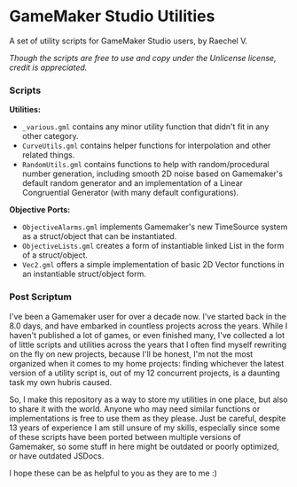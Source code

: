 # GameMaker Studio Utilities
A set of utility scripts for GameMaker Studio users, by Raechel V.

*Though the scripts are free to use and copy under the Unlicense license, credit is appreciated.*

### Scripts
**Utilities:**
- `_various.gml` contains any minor utility function that didn't fit in any other category.
- `CurveUtils.gml` contains helper functions for interpolation and other related things.
- `RandomUtils.gml` contains functions to help with random/procedural number generation, including smooth 2D noise based on Gamemaker's default random generator and an implementation of a Linear Congruential Generator (with many default configurations).

**Objective Ports:** 
- `ObjectiveAlarms.gml` implements Gamemaker's new TimeSource system as a struct/object that can be instantiated.
- `ObjectiveLists.gml` creates a form of instantiable linked List in the form of a struct/object.
- `Vec2.gml` offers a simple implementation of basic 2D Vector functions in an instantiable struct/object form.

### Post Scriptum
I've been a Gamemaker user for over a decade now. I've started back in the 8.0 days, and have embarked in countless projects across the years. While I haven't published a lot of games, or even finished many, I've collected a lot of little scripts and utilities across the years that I often find myself rewriting on the fly on new projects, because I'll be honest, I'm not the most organized when it comes to my home projects: finding whichever the latest version of a utility script is, out of my 12 concurrent projects, is a daunting task my own hubris caused.

So, I make this repository as a way to store my utilities in one place, but also to share it with the world. Anyone who may need similar functions or implementations is free to use them as they please. Just be careful, despite 13 years of experience I am still unsure of my skills, especially since some of these scripts have been ported between multiple versions of Gamemaker, so some stuff in here might be outdated or poorly optimized, or have outdated JSDocs.

I hope these can be as helpful to you as they are to me :)
